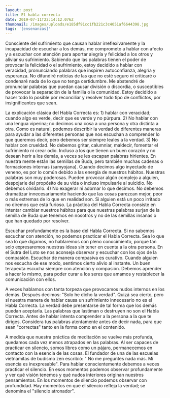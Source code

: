 ```yaml
---
layout: post
title: El habla correcta
date: 2019-07-11T22:14:12.076Z
thumbnail: /images/uploads/e185df91cc1fb221c3c4051af6644398.jpg
tags: '[ensenanzas]'
---
```


Consciente del sufrimiento que causan hablar irreflexivamente y la incapacidad de escuchar a los demás, me comprometo a hablar con afecto y a escuchar con atención para aportar alegría y felicidad a los otros y aliviar su sufrimiento. Sabiendo que las palabras tienen el poder de provocar la felicidad o el sufrimiento, estoy decidido a hablar con veracidad, pronunciando palabras que inspiren autoconfianza, alegría y esperanza. No difundiré noticias de las que no esté seguro ni criticaré o condenaré nada de lo que no tenga certidumbre. Me abstendré de pronunciar palabras que puedan causar división o discordia, o susceptibles de provocar la separación de la familia o la comunidad. Estoy decidido a hacer todo lo posible por reconciliar y resolver todo tipo de conflictos, por insignificantes que sean.

La explicación clásica del Habla Correcta es: 1) hablar con veracidad; cuando algo es verde, decir que es verde y no púrpura. 2) No hablar con una lengua viperina; no decimos una cosa a una persona y otra distinta a otra. Como es natural, podemos describir la verdad de diferentes maneras para ayudar a las diferentes personas que nos escuchan a comprender lo que queremos decir, pero debemos ser siempre leales a la verdad. 3) No hablar con crueldad. No debemos gritar, calumniar, maldecir, fomentar el sufrimiento ni crear odio. Incluso a los que tienen un buen corazón y no desean herir a los demás, a veces se les escapan palabras hirientes. En nuestra mente están las semillas de Buda, pero también muchas cadenas o formaciones internas (samyojana). Cuando decimos algo inyectado de veneno, es por lo común debido a las energía de nuestros hábitos. Nuestras palabras son muy poderosas. Pueden provocar algún complejo a alguien, despojarle del propósito de su vida o incluso impulsarle al suicidio. No debemos olvidarlo. 4) No exagerar ni adornar lo que decimos. No debemos dramatizar innecesariamente haciendo que las cosas parezcan mejor, peor o más extremas de lo que en realidad son. Si alguien está un poco irritado no diremos que está furioso. La práctica del Habla Correcta consiste en intentar cambiar nuestros hábitos para que nuestras palabras surjan de la semilla de Buda que tenemos en nosotros y no de las semillas insanas o que han quedado por resolver.

Escuchar profundamente es la base del Habla Correcta. Si no sabemos escuchar con atención, no podemos practicar el Habla Correcta. Sea lo que sea lo que digamos, no hablaremos con pleno conocimiento, porque tan solo expresaremos nuestras ideas sin tener en cuenta a la otra persona. En el Sutra del Loto se nos aconseja observar y escuchar con los ojos de la compasión. Escuchar de manera compasiva es curativo. Cuando alguien nos escucha de ese modo, sentimos cierto alivio al instante. Un buen terapeuta escucha siempre con atención  y compasión. Debemos aprender a hacer lo mismo, para poder curar a los seres que amamos y restablecer la comunicación con ellos.

A veces hablamos con tanta torpeza que provocamos nudos internos en los demás. Después decimos: "Solo he dicho la verdad". Quizá sea cierto, pero si nuestra manera de hablar causa un sufrimiento innecesario no es el Habla Correcta. La verdad debe presentarse de tal forma que los demás puedan aceptarla. Las palabras que lastiman o destruyen no son el Habla Correcta. Antes de hablar intenta comprender a la persona a la que te diriges. Considera tus palabras atentamente antes de decir nada, para que sean "correctas" tanto en la forma como en el contenido.

A medida que nuestra práctica de meditación se vuelve más profunda, quedamos cada vez menos atrapados en las palabras. Al ser capaces de practicar en silencio, somos libres como un pájaro, permanecemos en contacto con la esencia de las cosas. El fundador de una de las escuelas vietnamitas de budismo zen escribió: " No me preguntes nada más. Mi esencia es inexpresable". Para hablar conscientemente debemos a veces practicar el silencio. En esos momentos podemos observar profundamente y ver qué visión tenemos y qué nudos interiores originan  nuestros pensamientos. En los momentos de silencio podemos observar con profundidad. Hay momentos en que el silencio refleja la verdad; se denomina el "silencio atronador".
